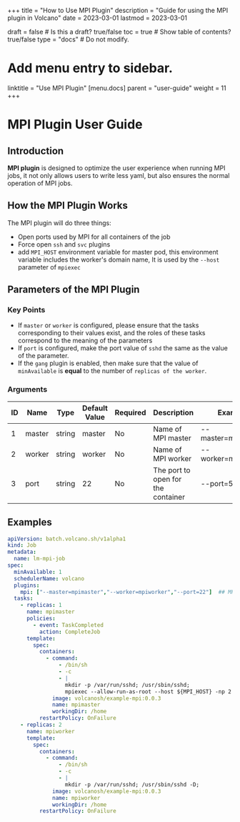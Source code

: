 +++
title = "How to Use MPI Plugin"
description = "Guide for using the MPI plugin in Volcano"
date = 2023-03-01
lastmod = 2023-03-01

draft = false  # Is this a draft? true/false
toc = true  # Show table of contents? true/false
type = "docs"  # Do not modify.

# Add menu entry to sidebar.
linktitle = "Use MPI Plugin"
[menu.docs]
  parent = "user-guide"
  weight = 11
+++

# MPI Plugin User Guide

## Introduction

**MPI plugin** is designed to optimize the user experience when running MPI jobs, it not only allows users to write less yaml, but also ensures the normal operation of MPI jobs.

## How the MPI Plugin Works

The MPI plugin will do three things:

* Open ports used by MPI for all containers of the job
* Force open `ssh` and `svc` plugins
* add `MPI_HOST` environment variable for master pod, this environment variable includes the worker's domain name, It is used by the `--host` parameter of `mpiexec`

## Parameters of the MPI Plugin

### Key Points

* If `master` or `worker` is configured, please ensure that the tasks corresponding to their values exist, and the roles of these tasks correspond to the meaning of the parameters
* If `port` is configured, make the port value of `sshd` the same as the value of the parameter.
* If the `gang` plugin is enabled, then make sure that the value of `minAvailable` is **equal** to the number of `replicas of the worker`.

### Arguments

| ID   | Name   | Type   | Default Value | Required | Description                        | Example            |
| ---- | ------ | ------ | ------------- | -------- | ---------------------------------- | ------------------ |
| 1    | master | string | master        | No       | Name of MPI master                 | --master=mpimaster |
| 2    | worker | string | worker        | No       | Name of MPI worker                 | --worker=mpiworker |
| 3    | port   | string | 22            | No       | The port to open for the container | --port=5000        |

## Examples

```yaml
apiVersion: batch.volcano.sh/v1alpha1
kind: Job
metadata:
  name: lm-mpi-job
spec:
  minAvailable: 1
  schedulerName: volcano
  plugins:
    mpi: ["--master=mpimaster","--worker=mpiworker","--port=22"]  ## MPI plugin register
  tasks:
    - replicas: 1
      name: mpimaster
      policies:
        - event: TaskCompleted
          action: CompleteJob
      template:
        spec:
          containers:
            - command:
                - /bin/sh
                - -c
                - |
                  mkdir -p /var/run/sshd; /usr/sbin/sshd;
                  mpiexec --allow-run-as-root --host ${MPI_HOST} -np 2 mpi_hello_world;
              image: volcanosh/example-mpi:0.0.3
              name: mpimaster
              workingDir: /home
          restartPolicy: OnFailure
    - replicas: 2
      name: mpiworker
      template:
        spec:
          containers:
            - command:
                - /bin/sh
                - -c
                - |
                  mkdir -p /var/run/sshd; /usr/sbin/sshd -D;
              image: volcanosh/example-mpi:0.0.3
              name: mpiworker
              workingDir: /home
          restartPolicy: OnFailure
```

